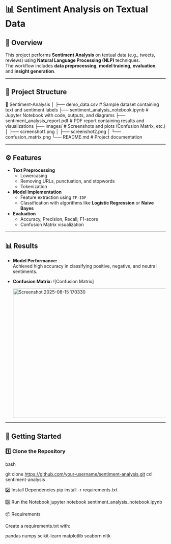 

# 📊 Sentiment Analysis on Textual Data

## 📌 Overview
This project performs **Sentiment Analysis** on textual data (e.g., tweets, reviews) using **Natural Language Processing (NLP)** techniques.  
The workflow includes **data preprocessing**, **model training**, **evaluation**, and **insight generation**.

---

## 📂 Project Structure

📁 Sentiment-Analysis
│
├── demo_data.csv # Sample dataset containing text and sentiment labels
├── sentiment_analysis_notebook.ipynb # Jupyter Notebook with code, outputs, and diagrams
├── sentiment_analysis_report.pdf # PDF report containing results and visualizations
├── images/ # Screenshots and plots (Confusion Matrix, etc.)
│ ├── screenshot1.png
│ ├── screenshot2.png
│ └── confusion_matrix.png
└── README.md # Project documentation


---

## ⚙️ Features
- **Text Preprocessing**  
  - Lowercasing  
  - Removing URLs, punctuation, and stopwords  
  - Tokenization  
- **Model Implementation**  
  - Feature extraction using `TF-IDF`  
  - Classification with algorithms like **Logistic Regression** or **Naive Bayes**  
- **Evaluation**  
  - Accuracy, Precision, Recall, F1-score  
  - Confusion Matrix visualization

---

## 📊 Results
- **Model Performance:**  
  Achieved high accuracy in classifying positive, negative, and neutral sentiments.
- **Confusion Matrix:**
  ![Confusion Matrix]

  <img width="784" height="405" alt="Screenshot 2025-08-15 170330" src="https://github.com/user-attachments/assets/35b5b11f-292c-47b5-8fc2-6fe8c96a8005" />


---

## 🚀 Getting Started

### 1️⃣ Clone the Repository
bash

git clone https://github.com/your-username/sentiment-analysis.git
cd sentiment-analysis


2️⃣ Install Dependencies
pip install -r requirements.txt

3️⃣ Run the Notebook
jupyter notebook sentiment_analysis_notebook.ipynb

📦 Requirements

Create a requirements.txt with:

pandas
numpy
scikit-learn
matplotlib
seaborn
nltk
